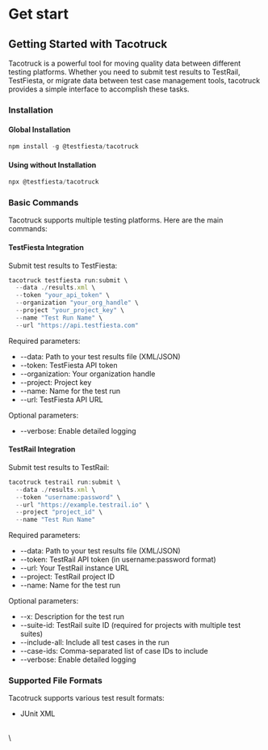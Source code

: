 # Get start

## Getting Started with Tacotruck

Tacotruck is a powerful tool for moving quality data between different testing platforms. Whether you need to submit test results to TestRail, TestFiesta, or migrate data between test case management tools, tacotruck provides a simple interface to accomplish these tasks.

### Installation

#### Global Installation

```javascript
npm install -g @testfiesta/tacotruck
```

#### Using without Installation

```javascript
npx @testfiesta/tacotruck
```

### Basic Commands

Tacotruck supports multiple testing platforms. Here are the main commands:

#### TestFiesta Integration

Submit test results to TestFiesta:

```javascript
tacotruck testfiesta run:submit \
  --data ./results.xml \
  --token "your_api_token" \
  --organization "your_org_handle" \
  --project "your_project_key" \
  --name "Test Run Name" \
  --url "https://api.testfiesta.com"
```

Required parameters:

* \--data: Path to your test results file (XML/JSON)
* \--token: TestFiesta API token
* \--organization: Your organization handle
* \--project: Project key
* \--name: Name for the test run
* \--url: TestFiesta API URL

Optional parameters:

* \--verbose: Enable detailed logging

#### TestRail Integration

Submit test results to TestRail:

```javascript
tacotruck testrail run:submit \
  --data ./results.xml \
  --token "username:password" \
  --url "https://example.testrail.io" \
  --project "project_id" \
  --name "Test Run Name"
```

Required parameters:

* \--data: Path to your test results file (XML/JSON)
* \--token: TestRail API token (in username:password format)
* \--url: Your TestRail instance URL
* \--project: TestRail project ID
* \--name: Name for the test run

Optional parameters:

* \--x: Description for the test run
* \--suite-id: TestRail suite ID (required for projects with multiple test suites)
* \--include-all: Include all test cases in the run
* \--case-ids: Comma-separated list of case IDs to include
* \--verbose: Enable detailed logging

### Supported File Formats

Tacotruck supports various test result formats:

* JUnit XML

\
\
